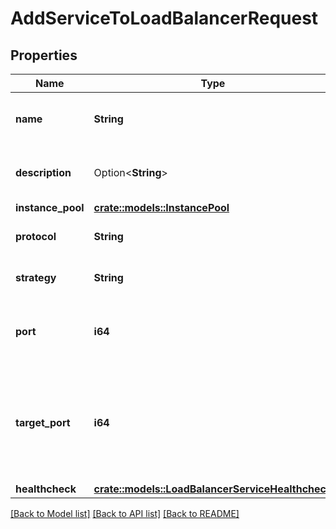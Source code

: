 # AddServiceToLoadBalancerRequest

## Properties

Name | Type | Description | Notes
------------ | ------------- | ------------- | -------------
**name** | **String** | Load Balancer Service name | 
**description** | Option<**String**> | Load Balancer Service description | [optional]
**instance_pool** | [**crate::models::InstancePool**](instance-pool.md) |  | 
**protocol** | **String** | Network traffic protocol | 
**strategy** | **String** | Load balancing strategy | 
**port** | **i64** | Port exposed on the Load Balancer's public IP | 
**target_port** | **i64** | Port on which the network traffic will be forwarded to on the receiving instance | 
**healthcheck** | [**crate::models::LoadBalancerServiceHealthcheck**](load-balancer-service-healthcheck.md) |  | 

[[Back to Model list]](../README.md#documentation-for-models) [[Back to API list]](../README.md#documentation-for-api-endpoints) [[Back to README]](../README.md)


